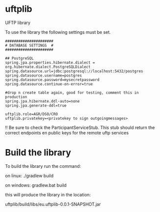 # uftplib
UFTP library

To use the library the following settings must be set.

```
######################
# DATABASE SETTINGS  #
######################

## PostgreSQL
spring.jpa.properties.hibernate.dialect = org.hibernate.dialect.PostgreSQLDialect
spring.datasource.url=jdbc:postgresql://localhost:5432/postgres
spring.datasource.username=postgres
spring.datasource.password=mysecretpassword
spring.datasource.continue-on-error=true

#drop n create table again, good for testing, comment this in production
spring.jpa.hibernate.ddl-auto=none
spring.jpa.generate-ddl=true

uftplib.role=AGR/DSO/CRO
uftplib.privatekey=<privatekey to sign outgoingmessages>
```

!! Be sure to check the ParticipantServiceStub. This stub should return the correct endpoints en public keys for the remote uftp services

# Build the library

To build the library run the command:

on linux:
./gradlew build

on windows:
gradlew.bat build

this will produce the library in the location:

uftplib/build/libs/eu.uftplib-0.0.1-SNAPSHOT.jar

